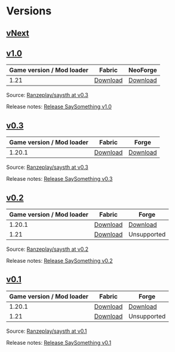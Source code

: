 # Versions

## [vNext](/docs/next/intro)

## [v1.0](/docs/1.0/intro)

| Game version / Mod loader | Fabric                                                                                            | NeoForge                                                                                            |
| ------------------------- | ------------------------------------------------------------------------------------------------- | --------------------------------------------------------------------------------------------------- |
| 1.21                      | [Download](https://github.com/Ranzeplay/saysth/releases/download/v0.1/saysth-fabric-1.0+1.21.jar) | [Download](https://github.com/Ranzeplay/saysth/releases/download/v0.1/saysth-neoforge-1.0+1.21.jar) |

Source: [Ranzeplay/saysth at v0.3](https://github.com/Ranzeplay/saysth/tree/v1.0)

Release notes: [Release SaySomething v1.0](https://github.com/Ranzeplay/saysth/releases/tag/v0.3)

## [v0.3](/docs/0.3/intro)

| Game version / Mod loader | Fabric                                                                                              | Forge                                                                                              |
| ------------------------- | --------------------------------------------------------------------------------------------------- | -------------------------------------------------------------------------------------------------- |
| 1.20.1                    | [Download](https://github.com/Ranzeplay/saysth/releases/download/v0.1/saysth-fabric-0.3+1.20.1.jar) | [Download](https://github.com/Ranzeplay/saysth/releases/download/v0.1/saysth-forge-0.3+1.20.1.jar) |

Source: [Ranzeplay/saysth at v0.3](https://github.com/Ranzeplay/saysth/tree/v0.3)

Release notes: [Release SaySomething v0.3](https://github.com/Ranzeplay/saysth/releases/tag/v0.3)

## [v0.2](/docs/0.2/intro)

| Game version / Mod loader | Fabric                                                                                              | Forge                                                                                              |
| ------------------------- | --------------------------------------------------------------------------------------------------- | -------------------------------------------------------------------------------------------------- |
| 1.20.1                    | [Download](https://github.com/Ranzeplay/saysth/releases/download/v0.1/saysth-fabric-0.2+1.20.1.jar) | [Download](https://github.com/Ranzeplay/saysth/releases/download/v0.1/saysth-forge-0.2+1.20.1.jar) |
| 1.21                      | [Download](https://github.com/Ranzeplay/saysth/releases/download/v0.1/saysth-fabric-0.2+1.21.jar)   | Unsupported                                                                                        |

Source: [Ranzeplay/saysth at v0.2](https://github.com/Ranzeplay/saysth/tree/v0.2)

Release notes: [Release SaySomething v0.2](https://github.com/Ranzeplay/saysth/releases/tag/v0.2)

## [v0.1](/docs/0.1/intro)

| Game version / Mod loader | Fabric                                                                                              | Forge                                                                                              |
| ------------------------- | --------------------------------------------------------------------------------------------------- | -------------------------------------------------------------------------------------------------- |
| 1.20.1                    | [Download](https://github.com/Ranzeplay/saysth/releases/download/v0.1/saysth-fabric-0.1+1.20.1.jar) | [Download](https://github.com/Ranzeplay/saysth/releases/download/v0.1/saysth-forge-0.1+1.20.1.jar) |
| 1.21                      | [Download](https://github.com/Ranzeplay/saysth/releases/download/v0.1/saysth-fabric-0.1+1.21.jar)   | Unsupported                                                                                        |

Source: [Ranzeplay/saysth at v0.1](https://github.com/Ranzeplay/saysth/tree/v0.1)

Release notes: [Release SaySomething v0.1](https://github.com/Ranzeplay/saysth/releases/tag/v0.1)
